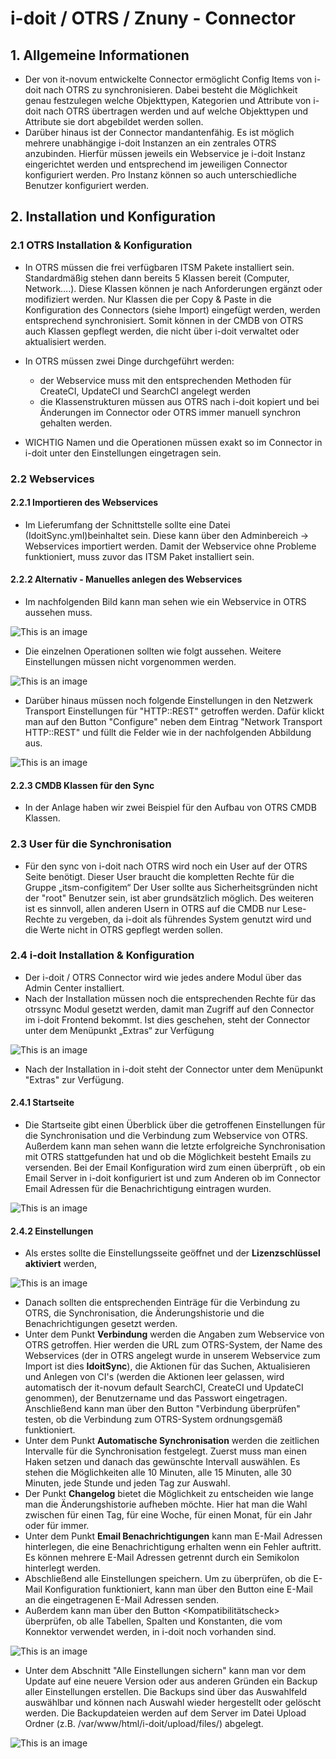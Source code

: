 # i-doit / OTRS / Znuny - Connector

## 1. Allgemeine Informationen 

- Der von it-novum entwickelte Connector ermöglicht Config Items von i-doit nach OTRS zu synchronisieren. Dabei besteht die Möglichkeit genau festzulegen welche Objekttypen, Kategorien und Attribute von i-doit nach OTRS übertragen werden und auf welche Objekttypen und Attribute sie dort abgebildet werden sollen.
- Darüber hinaus ist der Connector mandantenfähig. Es ist möglich mehrere unabhängige i-doit Instanzen an ein zentrales OTRS anzubinden. Hierfür müssen jeweils ein Webservice je i-doit Instanz eingerichtet werden und entsprechend im jeweiligen Connector konfiguriert werden. Pro Instanz können so auch unterschiedliche Benutzer konfiguriert werden.

## 2. Installation und Konfiguration

### 2.1 OTRS Installation & Konfiguration

- In OTRS müssen die frei verfügbaren ITSM Pakete installiert sein. Standardmäßig stehen dann bereits 5 Klassen bereit (Computer, Network….). Diese Klassen können je nach Anforderungen ergänzt oder modifiziert werden. Nur Klassen die per Copy & Paste in die Konfiguration des Connectors (siehe Import) eingefügt werden, werden entsprechend synchronisiert. Somit können in der CMDB von OTRS auch Klassen gepflegt werden, die nicht über i-doit verwaltet oder aktualisiert werden.
- In OTRS müssen zwei Dinge durchgeführt werden:

	- der Webservice muss mit den entsprechenden Methoden für CreateCI, UpdateCI und SearchCI angelegt werden
	- die Klassenstrukturen müssen aus OTRS nach i-doit kopiert und bei Änderungen im Connector oder OTRS immer manuell synchron gehalten werden.

- WICHTIG Namen und die Operationen müssen exakt so im Connector in i-doit unter den Einstellungen eingetragen sein.

### 2.2 Webservices

#### 2.2.1 Importieren des Webservices

- Im Lieferumfang der Schnittstelle sollte eine Datei (IdoitSync.yml)beinhaltet sein. Diese kann über den Adminbereich -> Webservices importiert werden. Damit der Webservice ohne Probleme funktioniert, muss zuvor das ITSM Paket installiert sein.

#### 2.2.2 Alternativ - Manuelles anlegen des Webservices
- Im nachfolgenden Bild kann man sehen wie ein Webservice in OTRS aussehen muss.

![This is an image](/images/OTRS_Webservice_Uebersicht.png)

- Die einzelnen Operationen sollten wie folgt aussehen. Weitere Einstellungen müssen nicht vorgenommen werden.

![This is an image](/images/OTRS_Webservice_Operation.png)

- Darüber hinaus müssen noch folgende Einstellungen in den Netzwerk Transport Einstellungen für "HTTP::REST" getroffen werden. Dafür klickt man auf den Button "Configure" neben dem Eintrag "Network Transport HTTP::REST" und füllt die Felder wie in der nachfolgenden Abbildung aus.

![This is an image](/images/Rest_transport_config_de.png)

#### 2.2.3 CMDB Klassen für den Sync

- In der Anlage haben wir zwei Beispiel für den Aufbau von OTRS CMDB Klassen.

### 2.3 User für die Synchronisation

- Für den sync von i-doit nach OTRS wird noch ein User auf der OTRS Seite benötigt. Dieser User braucht die kompletten Rechte für die Gruppe „itsm-configitem“ Der User sollte aus Sicherheitsgründen nicht der "root" Benutzer sein, ist aber grundsätzlich möglich. Des weiteren ist es sinnvoll, allen anderen Usern in OTRS auf die CMDB nur Lese-Rechte zu vergeben, da i-doit als führendes System genutzt wird und die Werte nicht in OTRS gepflegt werden sollen.

### 2.4 i-doit Installation & Konfiguration

- Der i-doit / OTRS Connector wird wie jedes andere Modul über das Admin Center installiert.
- Nach der Installation müssen noch die entsprechenden Rechte für das otrssync Modul gesetzt werden, damit man Zugriff auf den Connector im i-doit Frontend bekommt. Ist dies geschehen, steht der Connector unter dem Menüpunkt „Extras“ zur Verfügung

![This is an image](/images/Rechtevergabe.png)

- Nach der Installation in i-doit steht der Connector unter dem Menüpunkt "Extras" zur Verfügung.

#### 2.4.1 Startseite 

- Die Startseite gibt einen Überblick über die getroffenen Einstellungen für die Synchronisation und die Verbindung zum Webservice von OTRS. Außerdem kann man sehen wann die letzte erfolgreiche Synchronisation mit OTRS stattgefunden hat und ob die Möglichkeit besteht Emails zu versenden. Bei der Email Konfiguration wird zum einen überprüft , ob ein Email Server in i-doit konfiguriert ist und zum Anderen ob im Connector Email Adressen für die Benachrichtigung eintragen wurden.

![This is an image](/images/Startseite.png)

#### 2.4.2 Einstellungen

- Als erstes sollte die Einstellungsseite geöffnet und der **Lizenzschlüssel aktiviert** werden, 

![This is an image](/images/Aktivierung.png)

- Danach sollten die entsprechenden Einträge für die Verbindung zu OTRS, die Synchronisation, die Änderungshistorie und die Benachrichtigungen gesetzt werden.
- Unter dem Punkt **Verbindung** werden die Angaben zum Webservice von OTRS getroffen. Hier werden die URL zum OTRS-System, der Name des Webservices (der in OTRS angelegt wurde in unserem Webservice zum Import ist dies **IdoitSync**), die Aktionen für das Suchen, Aktualisieren und Anlegen von CI's (werden die Aktionen leer gelassen, wird automatisch der it-novum default SearchCI, CreateCI und UpdateCI genommen), der Benutzername und das Passwort eingetragen. Anschließend kann man über den Button "Verbindung überprüfen" testen, ob die Verbindung zum OTRS-System ordnungsgemäß funktioniert.
- Unter dem Punkt **Automatische Synchronisation** werden die zeitlichen Intervalle für die Synchronisation festgelegt. Zuerst muss man einen Haken setzen und danach das gewünschte Intervall auswählen. Es stehen die Möglichkeiten alle 10 Minuten, alle 15 Minuten, alle 30 Minuten, jede Stunde und jeden Tag zur Auswahl.
- Der Punkt **Changelog** bietet die Möglichkeit zu entscheiden wie lange man die Änderungshistorie aufheben möchte. Hier hat man die Wahl zwischen für einen Tag, für eine Woche, für einen Monat, für ein Jahr oder für immer.
- Unter dem Punkt **Email Benachrichtigungen** kann man E-Mail Adressen hinterlegen, die eine Benachrichtigung erhalten wenn ein Fehler auftritt. Es können mehrere E-Mail Adressen getrennt durch ein Semikolon hinterlegt werden.
- Abschließend alle Einstellungen speichern. Um zu überprüfen, ob die E-Mail Konfiguration funktioniert, kann man über den Button <Testmail senden> eine E-Mail an die eingetragenen E-Mail Adressen senden.
- Außerdem kann man über den Button <Kompatibilitätscheck> überprüfen, ob alle Tabellen, Spalten und Konstanten, die vom Konnektor verwendet werden, in i-doit noch vorhanden sind.

![This is an image](/images/manuelle_einstellungen.png)

- Unter dem Abschnitt "Alle Einstellungen sichern" kann man vor dem Update auf eine neuere Version oder aus anderen Gründen ein Backup aller Einstellungen erstellen. Die Backups sind über das Auswahlfeld auswählbar und können nach Auswahl wieder hergestellt oder gelöscht werden. Die Backupdateien werden auf dem Server im Datei Upload Ordner (z.B. /var/www/html/i-doit/upload/files/) abgelegt.

![This is an image](/images/manual_backup.png)








